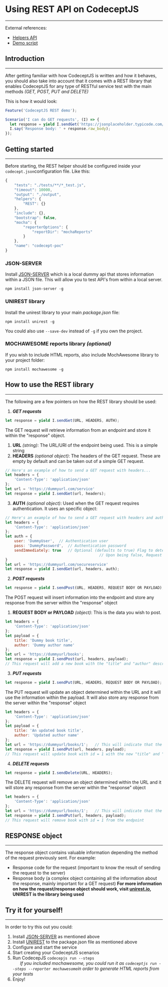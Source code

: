 # Using REST API on CodeceptJS
***
External references:
* [Helpers API](https://github.com/Codeception/CodeceptJS/blob/master/docs)
* [Demo script](./rest-poc_test.js)

## Introduction
***
After getting familiar with how CodeceptJS is written and how it behaves, you should also take
into account that it comes with a REST library that enables CodeceptJS for any type of
RESTful service test with the main methods _(GET, POST, PUT and DELETE)_

This is how it would look:

```js
Feature('CodeceptJS REST demo');

Scenario('I can do GET requests', (I) => {
  let response = yield I.sendGet('https://jsonplaceholder.typicode.com/posts/1/');
  I.say('Response body: ' + response.raw_body);
});
```

## Getting started
***
Before starting, the REST helper should be configured inside your ```codecept.json```configuration file.
Like this:
```js
{
    "tests": "./tests/**/*_test.js",
    "timeout": 10000,
    "output": "./output",
    "helpers": {
        "REST": {}
    },
    "include": {},
    "bootstrap": false,
    "mocha": {
        "reporterOptions": {
            "reportDir": "mochaReports"
        }
    },
    "name": "codecept-poc"
}
```
### JSON-SERVER
Install [JSON-SERVER](https://github.com/typicode/json-server) which is a local dummy api that stores information within a JSON file.
This will allow you to test API's from within a local server.
```
npm install json-server -g
```

### UNIREST library
Install the unirest library to your main _package.json_ file:
```
npm install unirest -g
```
You could also use ```--save-dev``` instead of ```-g``` if you own the project.

### MOCHAWESOME reports library _(optional)_
If you wish to include HTML reports, also include MochAwesome library to your project folder:
```
npm install mochawesome -g
```

## How to use the REST library
***
The following are a few pointers on how the REST library should be used:

1. **_GET requests_**
```js
let response = yield I.sendGet(URL, HEADERS, AUTH);
```
The GET request will retrieve information from an endpoint and store it within the "response" object.
1. **URL** _(string)_: The URL/URI of the endpoint being used. This is a simple string
2. **HEADERS** _(optional object)_: The headers of the GET request. These are empty by default and can be taken out of a simple GET request.
```js
// Here's an example of how to send a GET request with headers...
let headers = {
    'Content-Type': 'application/json'
};
let url = 'https://dummyurl.com/service'
let response = yield I.sendGet(url, headers);
```
3. **AUTH** _(optional object)_: Used when the GET request requires authentication. It uses an specific object:
```js
// Here's an example of how to send a GET request with headers and authentication object...
let headers = {
    'Content-Type': 'application/json'
};
let auth = {
    user: 'DummyUser',  // Authentication user
    pass: 'DummyPassword',  // Authentication password
    sendImmediately: true   // Optional (defaults to true) Flag to determine whether the request should send the basic authentication header along with the request.
                                          // Upon being false, Request will retry with a proper authentication header after receiving a 401 response from the server
}
let url = 'https://dummyurl.com/secureservice'
let response = yield I.sendGet(url, headers, auth);
```

2. **_POST requests_**
```js
let response = yield I.sendPost(URL, HEADERS, REQUEST BODY OR PAYLOAD);
```
The POST request will insert information into the endpoint and store any response from the server within the "response" object
1. **REQUEST BODY or PAYLOAD** _(object)_: This is the data you wish to post.
```js
let headers = {
    'Content-Type': 'application/json'
};
let payload = {
    title: 'Dummy book title',
    author: 'Dummy author name'
};
let url = 'https://dummyurl/books';
let response = yield I.sendPost(url, headers, payload);
// This request will add a new book with the "title" and "author" described within the "payload" object
```

3. **_PUT requests_**
```js
let response = yield I.sendPut(URL, HEADERS, REQUEST BODY OR PAYLOAD);
```
The PUT request will update an object determined within the URL and it will use the information within the payload. It will also store any response from the server within the "response" object
```js
let headers = {
    'Content-Type': 'application/json'
};
let payload = {
    title: 'An updated book title',
    author: 'Updated author name'
};
let url = 'https://dummyurl/books/1';   // This will indicate that the updated object should be the one with id = 1
let response = yield I.sendPut(url, headers, payload);
// This request will update book with id = 1 with the new "title" and "author" described within the "payload" object
```

4. **_DELETE requests_**
```js
let response = yield I.sendDelete(URL, HEADERS);
```
The DELETE request will remove an object determined within the URL and it will store any response from the server within the "response" object
```js
let headers = {
    'Content-Type': 'application/json'
};
let url = 'https://dummyurl/books/1';   // This will indicate that the removed object should be the one with id = 1
let response = yield I.sendPut(url, headers, payload);
// This request will remove book with id = 1 from the endpoint
```

## RESPONSE object
***
The response object contains valuable information depending the method of the request previously sent.
For example:
* Response code for the request (important to know the result of sending the request to the server)
* Response body (a complex object containing all the information about the response, mainly important for a GET request)
__For more information on how the request/response object should work, visit [unirest.io](http://unirest.io/nodejs.html), UNIREST is the library being used__

## Try it for yourself!
***
In order to try this out you could:
1. Install [JSON-SERVER](https://github.com/typicode/json-server) as mentioned above
2. Install [UNIREST](http://unirest.io/nodejs.html) to the package.json file as mentioned above
3. Configure and start the service
4. Start creating your CodeceptJS scenarios
5. Run CodecepJS ```codecepjs run --steps```  
&nbsp;&nbsp;&nbsp;&nbsp;&nbsp;&nbsp;_If you included mochawesome, you could run it as ```codeceptjs run --steps --reporter mochawesome```in order to generate HTML reports from your tests_
5. Enjoy!
